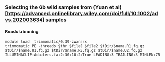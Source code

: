 ### Selecting the Gb wild samples from (Yuan et al)[https://advanced.onlinelibrary.wiley.com/doi/full/10.1002/advs.202003634] samples 

#### Reads trimming
```
module load  trimmomatic/0.39-zwxnnrx
trimmomatic PE -threads $thr $file1 $file2 $tDir/$name.R1.fq.gz $tDir/$name.U1.fq.gz $tDir/$name.R2.fq.gz $tDir/$name.U2.fq.gz ILLUMINACLIP:Adapters.fa:2:30:10:2:True LEADING:3 TRAILING:3 MINLEN:75
```

